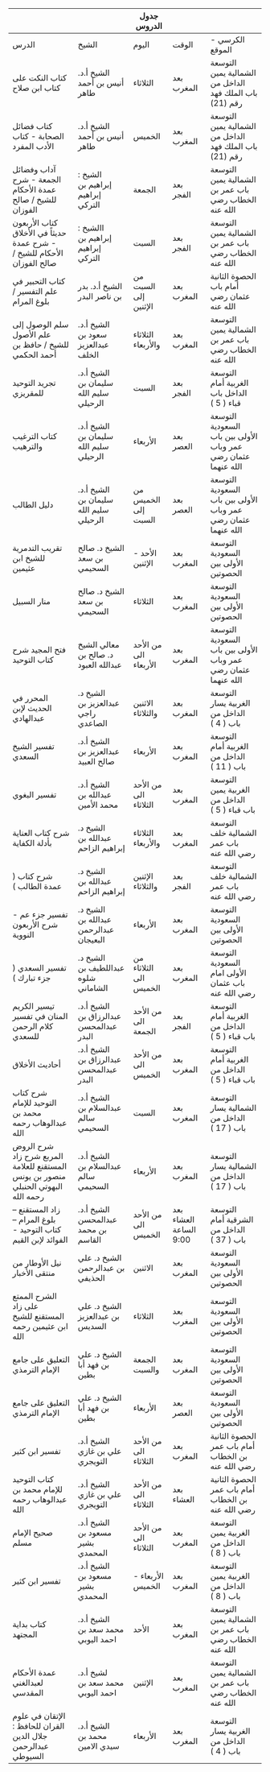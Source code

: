 |                                                                                   |                                         | جدول الدروس            |                        |                                                               |
| --------------------------------------------------------------------------------- | --------------------------------------- | ---------------------- | ---------------------- | ------------------------------------------------------------- |
| الدرس                                                                             | الشيخ                                   | اليوم                  | الوقت                  | الكرسي - الموقع                                               |
| كتاب النكت على كتاب ابن صلاح                                                      | الشيخ أ.د. أنيس بن أحمد طاهر            | الثلاثاء               | بعد المغرب             | التوسعة الشمالية يمين الداخل من باب الملك فهد رقم (21)        |
| كتاب فضائل الصحابة - كتاب الأدب المفرد                                            | الشيخ أ.د. أنيس بن أحمد طاهر            | الخميس                 | بعد المغرب             | التوسعة الشمالية يمين الداخل من باب الملك فهد رقم (21)        |
| آداب وفضائل الجمعة - شرح عمدة الأحكام للشيخ / صالح الفوزان                        | الشيخ : إبراهيم بن إبراهيم التركي       | الجمعة                 | بعد الفجر              | التوسعة الشمالية يمين باب عمر بن الخطاب رضي الله عنه          |
| كتاب الأربعون حديثاً في الأخلاق - شرح عمدة الأحكام للشيخ / صالح الفوزان           | االشيخ : إبراهيم بن إبراهيم التركي      | السبت                  | بعد الفجر              | التوسعة الشمالية يمين باب عمر بن الخطاب رضي الله عنه          |
| كتاب التحبير في علم التفسير / بلوغ المرام                                         | الشيخ أ.د. بدر بن ناصر البدر            | من السبت إلى الإثنين   | بعد المغرب             | الحصوة الثانية أمام باب عثمان رضي الله عنه                    |
| سلم الوصول إلى علم الأصول للشيخ / حافظ بن أحمد الحكمي                             | الشيخ أ.د. سعود بن عبدالعزيز الخلف      | الثلاثاء والأربعاء     | بعد المغرب             | التوسعة الشمالية يمين باب عمر بن الخطاب رضي الله عنه          |
| تجريد التوحيد للمقريزي                                                            | الشيخ أ.د. سليمان بن سليم الله الرحيلي  | السبت                  | بعد الفجر              | التوسعة الغربية أمام الداخل باب قباء ( 5 )                    |
| كتاب الترغيب والترهيب                                                             | الشيخ أ.د. سليمان بن سليم الله الرحيلي  | الأربعاء               | بعد العصر              | التوسعة السعودية الأولى بين باب عمر وباب عثمان رضي الله عنهما |
| دليل الطالب                                                                       | الشيخ أ.د. سليمان بن سليم الله الرحيلي  | من الخميس إلى السبت    | بعد العصر              | التوسعة السعودية الأولى بين باب عمر وباب عثمان رضي الله عنهما |
| تقريب التدمرية للشيخ ابن عثيمين                                                   | الشيخ د. صالح بن سعد السحيمي            | الأحد - الإثنين        | بعد المغرب             | التوسعة السعودية الأولى بين الحصوتين                          |
| منار السبيل                                                                       | الشيخ د. صالح بن سعد السحيمي            | الثلاثاء               | بعد المغرب             | التوسعة السعودية الأولى بين الحصوتين                          |
| فتح المجيد شرح كتاب التوحيد                                                       | معالي الشيخ د. صالح بن عبدالله العبود   | من الأحد الى الأربعاء  | بعد المغرب             | التوسعة السعودية الأولى بين باب عمر وباب عثمان رضي الله عنهما |
| المحرر في الحديث لإبن عبدالهادي                                                   | الشيخ د. عبدالعزيز بن راجي الصاعدي      | الاثنين والثلاثاء      | بعد المغرب             | التوسعة الغربية يسار الداخل من باب ( 4 )                      |
| تفسير الشيخ السعدي                                                                | الشيخ أ.د. عبدالعزيز بن صالح العبيد     | الأربعاء               | بعد المغرب             | التوسعة الغربية أمام الداخل من باب ( 11 )                     |
| تفسير البغوي                                                                      | الشيخ أ.د. عبدالله بن محمد الأمين       | من الأحد الى الثلاثاء  | بعد المغرب             | التوسعة الغربية يمين الداخل من باب قباء ( 5 )                 |
| شرح كتاب العناية بأدلة الكفاية                                                    | الشيخ د. عبدالله بن إبراهيم الزاحم      | الثلاثاء والأربعاء     | بعد المغرب             | التوسعة الشمالية خلف باب عمر رضي الله عنه                     |
| شرح كتاب ( عمدة الطالب )                                                          | الشيخ د. عبدالله بن إبراهيم الزاحم      | الإثنين والثلاثاء      | بعد الفجر              | التوسعة الشمالية خلف باب عمر رضي الله عنه                     |
| تفسير جزء عم - شرح الأربعون النووية                                               | الشيخ د. عبدالله بن عبدالرحمن البعيجان  | الأربعاء               | بعد المغرب             | التوسعة السعودية الأولى بين الحصوتين                          |
| تفسير السعدي ( جزء تبارك )                                                        | الشيخ د. عبداللطيف بن شلوه الشاماني     | من الثلاثاء الى الخميس | بعد المغرب             | التوسعة السعودية الأولى امام باب عثمان رضي الله عنه           |
| تيسير الكريم المنان في تفسير كلام الرحمن للسعدي                                   | الشيخ أ.د. عبدالرزاق بن عبدالمحسن البدر | من الأحد الى الجمعة    | بعد الفجر              | التوسعة الغربية أمام الداخل من باب قباء ( 5 )                 |
| أحاديث الأخلاق                                                                    | الشيخ أ.د. عبدالرزاق بن عبدالمحسن البدر | من الأحد الى الخميس    | بعد المغرب             | التوسعة الغربية أمام الداخل من باب قباء ( 5 )                 |
| شرح كتاب التوحيد للإمام محمد بن عبدالوهاب رحمه الله                               | الشيخ أ.د. عبدالسلام بن سالم السحيمي    | السبت                  | بعد المغرب             | التوسعة الشمالية يسار الداخل من باب ( 17 )                    |
| شرح الروض المربع شرح زاد المستقنع للعلامة منصور بن يونس البهوتي الحنبلي رحمه الله | الشيخ أ.د. عبدالسلام بن سالم السحيمي    | الأربعاء               | بعد المغرب             | التوسعة الشمالية يسار الداخل من باب ( 17 )                    |
| زاد المستقنع – بلوغ المرام – كتاب التوحيد - الفوائد لإبن القيم                    | الشيخ أ.د. عبدالمحسن بن محمد القاسم     | من الأحد الى الخميس    | بعد العشاء الساعة 9:00 | التوسعة الشرقية أمام الداخل من باب ( 37 )                     |
| نيل الأوطار من منتقى الأخبار                                                      | الشيخ د. علي بن عبدالرحمن الحذيفي       | الاثنين                | بعد المغرب             | التوسعة السعودية الأولى بين الحصوتين                          |
| الشرح الممتع على زاد المستقنع للشيخ ابن عثيمين رحمه الله                          | الشيخ د. علي بن عبدالعزيز السديس        | الثلاثاء               | بعد المغرب             | التوسعة السعودية الأولى بين الحصوتين                          |
| التعليق على جامع الإمام الترمذي                                                   | الشيخ د. علي بن فهد أبا بطين            | الجمعة والسبت          | بعد المغرب             | التوسعة السعودية الأولى بين الحصوتين                          |
| التعليق على جامع الإمام الترمذي                                                   | الشيخ د. علي بن فهد أبا بطين            | الأربعاء               | بعد العصر              | التوسعة السعودية الأولى بين الحصوتين                          |
| تفسير ابن كثير                                                                    | الشيخ أ.د. علي بن غازي التويجري         | من الأحد الى الثلاثاء  | بعد المغرب             | الحصوة الثانية أمام باب عمر بن الخطاب رضي الله عنه            |
| كتاب التوحيد للإمام محمد بن عبدالوهاب رحمه الله                                   | الشيخ أ.د. علي بن غازي التويجري         | من الأحد الى الثلاثاء  | بعد العشاء             | الحصوة الثانية أمام باب عمر بن الخطاب رضي الله عنه            |
| صحيح الإمام مسلم                                                                  | الشيخ أ.د. مسعود بن بشير المحمدي        | من الأحد الى الثلاثاء  | بعد المغرب             | التوسعة الغربية يمين الداخل من باب ( 8 )                      |
| تفسير ابن كثير                                                                    | الشيخ أ.د. مسعود بن بشير المحمدي        | الأربعاء - الخميس      | بعد المغرب             | التوسعة الغربية يمين الداخل من باب ( 8 )                      |
| كتاب بداية المجتهد                                                                | الشيخ أ.د. محمد سعد بن احمد اليوبي      | الأحد                  | بعد المغرب             | التوسعة الشمالية يمين باب عمر بن الخطاب رضي الله عنه          |
| عمدة الأحكام لعبدالغني المقدسي                                                    | لشيخ أ.د. محمد سعد بن احمد اليوبي       | الإثنين                | بعد المغرب             | التوسعة الشمالية يمين باب عمر بن الخطاب رضي الله عنه          |
| الإتقان في علوم القران للحافظ : جلال الدين عبدالرحمن السيوطي                      | الشيخ أ.د. محمد بن سيدي الامين          | الأربعاء               | بعد المغرب             | التوسعة الغربية يسار الداخل من باب ( 4 )                      |
